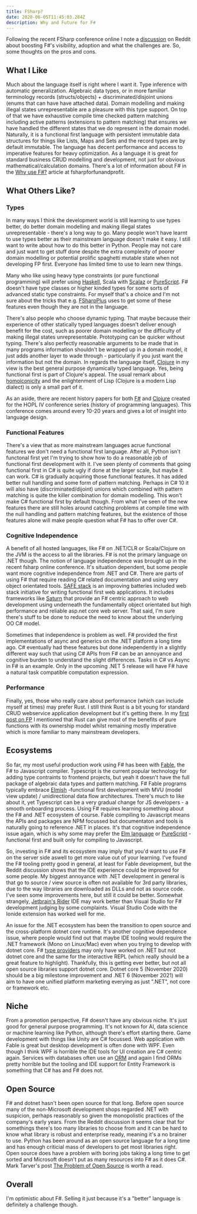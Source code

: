 ```yaml
---
title: FSharp?
date: 2020-06-05T11:45:03.284Z
description: Why and Future for F#
---
```


Following the recent FSharp conference online I note a [discussion](https://www.reddit.com/r/fsharp/comments/gx8iff/what_can_we_do_to_boost_fs_profile_adoption_and/)
on Reddit about boosting F#'s visibility, adoption and what the challenges are. So, some thoughts on the pros and cons.


## What I Like

Much about the language itself is right where I want it. Type inference with automatic generalization. Algebraic data
types, or in more familiar terminology records (structs/objects) + discriminated/disjoint unions (enums that can have have
attached data). Domain modelling and making illegal states unrepresentable are a pleasure with this type support. On
top of that we have exhaustive compile time checked pattern matching including active patterns (extensions to pattern
matching) that ensures we have handled the different states that we do represent in the domain model. Naturally, it
is a functional first language with persistent immutable data structures for things like Lists, Maps and Sets and the record
types are by default immutable. The language has decent performance and access to imperative features for heavy
optimization. As a language it is great for standard business CRUD modelling and development, not just for obvious mathematical/calculation domains. There's a lot of information
about F# in the [Why use F#?](https://fsharpforfunandprofit.com/why-use-fsharp/) article at fsharpforfunandprofit.


## What Others Like?

### Types

In many ways I think the development world is still learning to use types
better, do better domain modelling and making illegal states unrepresentable - there's a long way to go. Many people
won't have learnt to use types better as their mainstream language doesn't make it easy. I still want to write about
how to do this better in Python.
People may not care and just
want to get stuff done despite the extra complexity of poorer domain modelling or potential prolific spaghetti mutable
state when not developing FP first. Everyone has limited time to use to learn new things.

Many who like using heavy type constraints (or pure functional programming) will prefer using [Haskell](https://www.haskell.org/), Scala with [Scalaz](https://github.com/scalaz/scalaz) or
[PureScript](https://www.purescript.org/). F# doesn't have type classes or higher kinded types for some sorts of
advanced static type constraints. For myself that's a choice and I'm not sure about the tricks that e.g.
[FSharpPlus](https://github.com/fsprojects/FSharpPlus) uses to get some of these features even though they are not
in the language.

There's also people who choose dynamic typing. That maybe because their experience of other statically typed languages
doesn't deliver enough benefit for the cost, such as poorer domain modelling or the difficulty of making illegal
states unrepresentable. Prototyping can be quicker without typing. There's also perfectly reasonable arguments to be
made that in many programs information shouldn't be wrapped up in a domain model, it just adds another layer to wade
through - particularly if you just want the information but not the domain. In regards the language itself,
[Clojure](https://clojure.org/) in my view is the best general purpose dynamically typed language. Yes, being
functional first is part of Clojure's appeal. The usual remark about [homoiconicity](https://en.wikipedia.org/wiki/Homoiconicity)
and the enlightenment of Lisp (Clojure is a modern Lisp dialect) is only a small part of it.

As an aside, there are recent history papers for both [F#](https://fsharp.org/history/) and
[Clojure](https://clojure.org/about/history) created for the HOPL IV conference series (history of programming
languages). This conference comes around every 10-20 years and gives a lot of insight into language design.

### Functional Features

There's a view that as more mainstream languages acrue functional features we don't need a functional first
language. After all, Python isn't functonal first yet I'm trying to show how to do a reasonable job of functional first
development with it. I've seen plenty of comments that going functional first in C# is quite ugly if done at the
larger scale, but maybe it can work. C# is gradually acquiring those functional features. It has added better null
handling and some form of pattern matching. Perhaps in C# 10 it will also have (discriminated/dijoint) unions which
combined with pattern matching is quite the killer combination for domain modelling. This won't make C# functional
first by default though. From what I've seen of the new features there
are still holes around catching problems at compile time with the null handling and pattern matching features, but
the existence of those features alone will make people question what F# has to offer over C#.

### Cognitive Independence

A benefit of all hosted languages, like F# on .NET/CLR or Scala/Clojure on the JVM is the access to all the libraries.
F# is not the primary language on .NET though. The notion of language independence was brought up in the recent fsharp
online conference. It's situation dependent, but some people want more cognitive independence from .NET and C#. There
are parts of using F# that require reading C# related documentation and using very object orientated tools.
[SAFE stack](https://safe-stack.github.io/) is an improving batteries included web stack initiative for
writing functional first web applications. It includes frameworks like [Saturn](https://github.com/SaturnFramework/Saturn) that provide an F# centric approach to web development using underneath the fundamentally object orientated
but high performance and reliable asp.net core web server. That said, I'm sure there's stuff to be done to reduce the
need to know about the underlying OO C# model.

Sometimes that independence is problem as well. F# provided the first implementations of async and generics on the .NET
platform a long time ago. C# eventually had these features but done independently in a slightly different way such that
using C# APIs from F# can be an annoyance and cognitive burden to understand the slight differences. Tasks in C#
vs Async in F# is an example. Only in the upcoming .NET 5 release will have F# have a natural task compatible
computation expression.

### Performance

Finally, yes, those who really care about performance (which can include myself at times) may prefer Rust. I still
think Rust is a bit young for standard CRUD webservice application development but it's getting there. In my
[first post on FP](/fp-first) I mentioned that Rust can give most of the benefits of pure functions with its ownership
model whilst remaining mostly imperative which is more familiar to many mainstream developers.

## Ecosystems

So far, my most useful production work using F# has been with [Fable](https://fable.io/), the F# to Javascript
compiler. Typescript is the current popular technology for adding type contraints to frontend projects, but yeah it
doesn't have the full package of algebraic data types and pattern matching. F# Fable programs typically embrace
[Elmish](https://zaid-ajaj.github.io/the-elmish-book/#/) -functional first development with MVU
(model view update) / unidirectional data flow architectures. There's much to like about it, yet Typescript can be a
very gradual change for JS developers - a smooth onboarding process. Using F# requires learning something about the
F# and .NET ecosystem of course. Fable compiling to Javascript means the APIs and packages are NPM focussed but
documentaton and tools is naturally going to reference .NET in places. It's that cognitive independence issue again,
which is why some may prefer the [Elm language](https://elm-lang.org/) or [PureScript](https://www.purescript.org/) - functional first and built only for compiling to Javascript.

So, investing in F# and its ecosystem may imply that you'd want to use F# on the server side aswell to get more value
out of your learning. I've found the F# tooling pretty good in general, at least for Fable development, but the Reddit
discussion shows that the IDE experience could be improved for some people. My biggest annoyance with .NET development
in general is that go to source / view source is often not available for 3rd party libraries, due to the way libraries
are downloaded as DLLs and not as source code. I've seen some improvements here, but still it could be better.
Somewhat strangely, [Jetbrain's Rider](https://www.jetbrains.com/rider/) IDE may work better than Visual Studio for
F# development judging by some complaints. Visual Studio Code with the Ionide extension has worked well for me.

An issue for the .NET ecosystem has been the transition to open source and the cross-platform dotnet core runtime.
It's another cognitive dependence issue, where people would find out that maybe IDE tooling would require the .NET
framework (Mono on Linux/Mac) even when you trying to develop with dotnet core. F# [type providers](https://docs.microsoft.com/en-us/dotnet/fsharp/tutorials/type-providers/)
may only have worked on .NET but not dotnet core and the same for the interactive REPL (which really should be a great
feature to highlight). Thankfully, this is getting ever better, but not all open source libraries support dotnet core.
Dotnet core 5 (November 2020) should be a big milestone improvement and .NET 6 (November 2021) will aim to have one
unified platform marketing everying as just ".NET", not core or framework etc.

## Niche

From a promotion perspective, F# doesn't have any obvious niche. It's just good for general purpose programming.
It's not known for AI, data science or machine learning like Python, although there's effort starting there. Game
development with things like Unity are C# focussed. Web application with Fable is great but desktop development is
often done with WPF. Even though I think WPF is horrible the IDE tools for UI creation are C# centric again. Services
with databases often use an [ORM](https://en.wikipedia.org/wiki/Object-relational_mapping) and again I find ORMs
pretty horrible but the tooling and IDE support for Entity Framework is something that C# has and F# does not.

## Open Source

F# and dotnet hasn't been open source for that long. Before open source many of the non-Microsoft development shops
regarded .NET with suspicion, perhaps reasonably so given the monopolistic practices of the company's early years.
From the Reddit discussion it seems clear that for somethings there's too many libraries to choose from and it can be
hard to know what library is robust and enterprise ready, meaning it's a no brainer to use. Python has been around
as an open source language for a long time and has enough criticial mass of developers to get most libraries right.
Open source does have a problem with boring jobs taking a long time to get sorted and Microsoft doesn't put as many
resources into F# as it does C#. Mark Tarver's post
[The Problem of Open Source](http://www.marktarver.com/problems.html) is worth a read.


## Overall

I'm optimistic about F#. Selling it just because it's a "better" language is definitely a challenge though.
